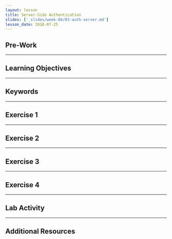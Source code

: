 ```yaml
---
layout: lesson
title: Server-Side Authentication 
slides: ['_slides/week-04/03-auth-server.md']
lesson_date: 2018-07-25
---
```


## Pre-Work

---

## Learning Objectives

---

## Keywords

---

## Exercise 1

---

## Exercise 2

---

## Exercise 3

---

## Exercise 4

---

## Lab Activity

---

## Additional Resources
